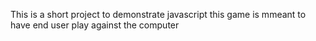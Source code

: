 This is a short project to demonstrate javascript
this game is mmeant to have end user play against the computer
